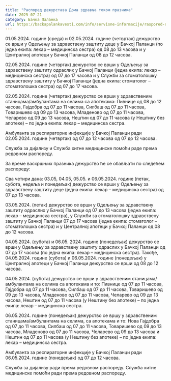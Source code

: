```yaml
---
title: "Распоред дежурстава Дома здравља током празника"
date: 2025-07-21
category: Бачка Паланка
url: https://backapalankavesti.com/info/servisne-informacije/raspored-dezurstava-doma-zdravlja-tokom-praznika/
---
```


01.05.2024. године (среда) и 02.05.2024. године (четвртак) дежурство се врши у Одељењу за здравствену заштиту деце у Бачкој Паланци (по једна екипа: лекар – медицинска сестра) од 08 до 13 часова и у Централној апотеци у Бачкој Паланци од 08 до 12 часова.

02.05.2024. године (четвртак) дежурство се врши у Одељењу за здравствену заштиту одраслих у Бачкој Паланци (једна екипа: лекар – медицинска сестра) од 07 до 17 часова и у Служби за стоматолошку здравствену заштиту у Бачкој Паланци (једна екипа: стоматолог – стоматолошка сестра) од 07 до 17 часова.

02.05.2024. године (четвртак) дежурство се врши у здравственим станицама/амбулантама на селима са апотекама: Пивнице од 08 до 12 часова, Гајдобра од 07 до 11 часова, Силбаш од 07 до 11 часова, Товаришево од 09 до 13 часова, Младеново од 07 до 11 часова, Челарево од 09 до 13 часова, Нештин од 07 до 11 часова (у Нештину без апотеке) – по једна екипа: лекар – медицинска сестра.

Амбуланта за респираторне инфекције у Бачкој Паланци ради 02.05.2024. године (четвртак) од 07 до 12 часова од 07 до 12 часова.

Служба за дијализу и Служба хитне медицинске помоћи раде према редовном распореду.

За време васкршњих празника дежурство ће се обављати по следећем распореду:

Сва четири дана: 03.05, 04.05, 05.05. и 06.05.2024. године (петак, субота, недеља и понедељак) дежурство се врши у Одељењу за здравствену заштиту деце (једна екипа: лекар – медицинска сестра) од 07 до 13 часова.

03.05.2024. (петак) дежурство се врши у Одељењу за здравствену заштиту одраслих у Бачкој Паланци од 07 до 13 часова (једна екипа: лекар – медицинска сестра), у Служби за стоматолошку здравствену заштиту у Бачкој Паланци 07 до 17 часова (једна екипа: стоматолог – стоматолошка сестра) и у Централној апотеци у Бачкој Паланци од 08 до 12 часова.

04.05.2024. (субота) и 06.05. 2024. године (понедељак) дежурство се врши у Одељењу за здравствену заштиту одраслих у Бачкој Паланци од 07 до 17 часова (по једна екипа: лекар – медицинска сестра). Такође, 04.05.2024. године (субота) и 06.05.2024. године (понедељак) у Централној апотеци у Бачкој Паланци дежурство се врши од 08 до 12 часова.

04.05.2024. (субота) дежурство се врши у здравственим станицама/амбулантама на селима са апотекама и то: Пивнице од 07 до 11 часова, Гајдобра од 07 до 11 часова, Силбаш од 07 до 11 часова, Товаришево од 09 до 13 часова, Младеново од 07 до 11 часова, Челарево од 09 до 13 часова, Нештин од 07 до 11 часова (у Нештину без апотеке) – по једна екипа: лекар – медицинска сестра.

06.05.2024. године (понедељак) дежурство се вршу у здравственим станицама/амбулантама на селима, са апотекама и то: Нова Гајдобра од 07 до 11 часова, Силбаш од 07 до 11 часова, Товаришево од 09 до 13 часова, Младеново од 07 до 11 часова, Челарево од 09 до 13 часова и Нештин од 07 до 11 часова (у Нештину без апотеке) – по једна екипа: лекар – медицинска сестра.

Амбуланта за респираторне инфекције у Бачкој Паланци ради 06.05.2024. године (понедељак) од 07 до 12 часова.

Служба за дијализу ради према редовном распореду. Служба хитне медицинске помоћи ради према редовном распореду.
